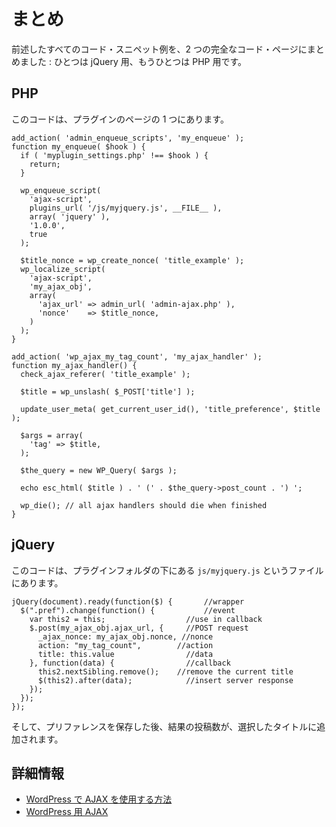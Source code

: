 <!-- 
# Summary
 -->
# まとめ

<!-- 
Here are all the example code snippets from the preceding discussion, assembled into two complete code pages: one for jQuery and the other for PHP.
 -->
前述したすべてのコード・スニペット例を、2 つの完全なコード・ページにまとめました : ひとつは jQuery 用、もうひとつは PHP 用です。

<!-- 
## PHP
 -->
## PHP

<!-- 
This code resides on one of your plugin pages.
 -->
このコードは、プラグインのページの 1 つにあります。

```
add_action( 'admin_enqueue_scripts', 'my_enqueue' );
function my_enqueue( $hook ) {
  if ( 'myplugin_settings.php' !== $hook ) {
    return;
  }

  wp_enqueue_script(
    'ajax-script',
    plugins_url( '/js/myjquery.js', __FILE__ ),
    array( 'jquery' ),
    '1.0.0',
    true
  );

  $title_nonce = wp_create_nonce( 'title_example' );
  wp_localize_script(
    'ajax-script',
    'my_ajax_obj',
    array(
      'ajax_url' => admin_url( 'admin-ajax.php' ),
      'nonce'    => $title_nonce,
    )
  );
}

add_action( 'wp_ajax_my_tag_count', 'my_ajax_handler' );
function my_ajax_handler() {
  check_ajax_referer( 'title_example' );

  $title = wp_unslash( $_POST['title'] );

  update_user_meta( get_current_user_id(), 'title_preference', $title );

  $args = array(
    'tag' => $title,
  );

  $the_query = new WP_Query( $args );

  echo esc_html( $title ) . ' (' . $the_query->post_count . ') ';

  wp_die(); // all ajax handlers should die when finished
}
```

<!-- 
## jQuery
 -->
## jQuery

<!-- 
This code is in the file `js/myjquery.js` below your plugin folder.
 -->
このコードは、プラグインフォルダの下にある `js/myjquery.js` というファイルにあります。

```
jQuery(document).ready(function($) { 	   //wrapper
  $(".pref").change(function() { 		   //event
    var this2 = this; 		           //use in callback
    $.post(my_ajax_obj.ajax_url, { 	   //POST request
      _ajax_nonce: my_ajax_obj.nonce, //nonce
      action: "my_tag_count",        //action
      title: this.value 	           //data
    }, function(data) {		           //callback
      this2.nextSibling.remove();    //remove the current title
      $(this2).after(data); 	       //insert server response
    });
  });
});
```

<!-- 
And after storing the preference, the resulting post count is added to the selected title.
 -->
そして、プリファレンスを保存した後、結果の投稿数が、選択したタイトルに追加されます。

<!-- 
## More Information
 -->
## 詳細情報

<!-- 
- [How To Use AJAX In WordPress](https://www.smashingmagazine.com/2011/10/how-to-use-ajax-in-wordpress/)
- [AJAX for WordPress](https://glennmessersmith.com/pages/wpajax.html)
 -->
- [WordPress で AJAX を使用する方法](https://www.smashingmagazine.com/2011/10/how-to-use-ajax-in-wordpress/)
- [WordPress 用 AJAX](https://glennmessersmith.com/pages/wpajax.html)